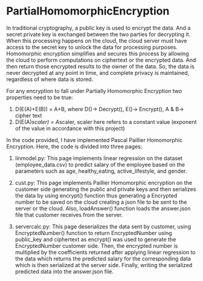 # PartialHomomorphicEncryption
In traditional cryptography, a public key is used to encrypt the data. And a secret private key is exchanged between the two parties for decrypting it. When this processing happens on the cloud, the cloud server must have access to the secret key to unlock the data for processing purposes. Homomorphic encryption simplifies and secures this process by allowing the cloud to perform computations on ciphertext or the encrypted data. And then return those encrypted results to the owner of the data. So, the data is never decrypted at any point in time, and complete privacy is maintained, regardless of where data is stored.

For any encryption to fall under Partially Homomorphic Encryption two properties need to be true:
1) D(E(A)+E(B)) = A+B, where D()-> Decrypt(), E()-> Encrypt(), A & B-> cipher text
2) D(E(A)*scaler) = A*scaler, scaler here refers to a constant value (exponent of the value in accordance with this project)

In the code provided, I have implemented Pascal Paillier Homomorphic Encryption. Here, the code is divided into three pages:
1) linmodel.py: This page implements linear regression on the dataset (employee_data.csv) to predict salary of the employee based on the parameters such as age, healthy_eating, active_lifestyle, and gender.

2) cust.py: This page implements Paillier Homomorphic encryption on the customer side generating the public and private keys and then serializes the data by using encrypt() function thus generating a Encrypted number to be saved on the cloud creating a json file to be sent to the server or the cloud. Also, loadAnswer() function loads the answer.json file that customer receives from the server.

3) servercalc.py: This page deserializes the data sent by customer, using EncryptedNumber() function to return EncryptedNumber using public_key and ciphertext as encrypt() was used to generate the EncryptedNumber customer side. Then, the encrypted number is multiplied by the coefficients returned after applying linear regression to the data which returns the predicted salary for the corresponding data which is then serialized at the server side. Finally, writing the serialized predicted data into the answer.json file.
